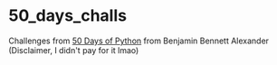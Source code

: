 # 50_days_challs
Challenges from [50 Days of Python](https://benjaminb.gumroad.com/l/zybjn) from Benjamin Bennett Alexander (Disclaimer, I didn't pay for it lmao)

